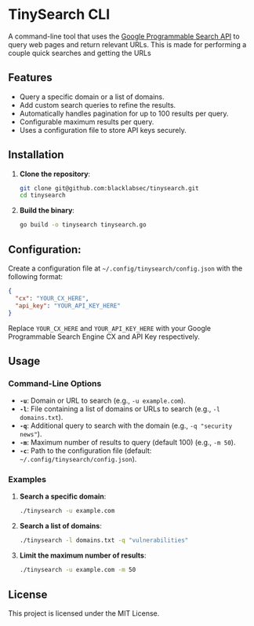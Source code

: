 # TinySearch CLI

A command-line tool that uses the [Google Programmable Search API](https://developers.google.com/custom-search/v1/overview) to query web pages and return relevant URLs. This is made for performing a couple quick searches and getting the URLs

## Features

- Query a specific domain or a list of domains.
- Add custom search queries to refine the results.
- Automatically handles pagination for up to 100 results per query.
- Configurable maximum results per query.
- Uses a configuration file to store API keys securely.

## Installation

1. **Clone the repository**:
   ```sh
   git clone git@github.com:blacklabsec/tinysearch.git
   cd tinysearch
   ```

2. **Build the binary**:
   ```sh
   go build -o tinysearch tinysearch.go
   ```

## Configuration:
   Create a configuration file at `~/.config/tinysearch/config.json` with the following format:
   ```json
   {
     "cx": "YOUR_CX_HERE",
     "api_key": "YOUR_API_KEY_HERE"
   }
   ```

   Replace `YOUR_CX_HERE` and `YOUR_API_KEY_HERE` with your Google Programmable Search Engine CX and API Key respectively.

## Usage

### Command-Line Options

- **`-u`**: Domain or URL to search (e.g., `-u example.com`).
- **`-l`**: File containing a list of domains or URLs to search (e.g., `-l domains.txt`).
- **`-q`**: Additional query to search with the domain (e.g., `-q "security news"`).
- **`-m`**: Maximum number of results to query (default 100) (e.g., `-m 50`).
- **`-c`**: Path to the configuration file (default: `~/.config/tinysearch/config.json`).

### Examples

1. **Search a specific domain**:
   ```sh
   ./tinysearch -u example.com
   ```

2. **Search a list of domains**:
   ```sh
   ./tinysearch -l domains.txt -q "vulnerabilities"
   ```

3. **Limit the maximum number of results**:
   ```sh
   ./tinysearch -u example.com -m 50
   ```


## License

This project is licensed under the MIT License.
